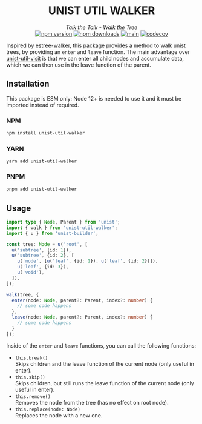 <div align="center">

# UNIST UTIL WALKER
_Talk the Talk - Walk the Tree_  
[![npm version](https://img.shields.io/npm/v/unist-util-walker?color=blue&logo=npm)](https://www.npmjs.com/package/unist-util-walker)
[![npm downloads](https://img.shields.io/npm/dt/unist-util-walker?color=blue&logo=nodedotjs)](https://www.npmjs.com/package/unist-util-walker)
[![main](https://github.com/0phoff/unist-util-walker/actions/workflows/main.yml/badge.svg)](https://github.com/0phoff/unist-util-walker/actions/workflows/main.yml)
[![codecov](https://codecov.io/gh/0phoff/unist-util-walker/branch/master/graph/badge.svg?token=JWVVNRI6IK)](https://codecov.io/gh/0phoff/unist-util-walker)

</div>

Inspired by [estree-walker](https://github.com/Rich-Harris/estree-walker), this package provides a method to walk unist trees, by providing an `enter` and `leave` function.
The main advantage over [unist-util-visit](https://github.com/syntax-tree/unist-util-visit) is that we can enter all child nodes and accumulate data,
which we can then use in the leave function of the parent.

## Installation
This package is ESM only: Node 12+ is needed to use it and it must be imported instead of required.

### NPM
```bash
npm install unist-util-walker
```

### YARN
```bash
yarn add unist-util-walker
```

### PNPM
```bash
pnpm add unist-util-walker
```

## Usage
```typescript
import type { Node, Parent } from 'unist';
import { walk } from 'unist-util-walker';
import { u } from 'unist-builder';

const tree: Node = u('root', [
  u('subtree', {id: 1}),
  u('subtree', {id: 2}, [
    u('node', [u('leaf', {id: 1}), u('leaf', {id: 2})]),
    u('leaf', {id: 3}),
    u('void'),
  ]),
]);

walk(tree, {
  enter(node: Node, parent?: Parent, index?: number) {
    // some code happens
  },
  leave(node: Node, parent?: Parent, index?: number) {
    // some code happens
  }
});
```

Inside of the `enter` and `leave` functions, you can call the following functions:

- `this.break()`  
  Skips children and the leave function of the current node (only useful in enter).
- `this.skip()`  
  Skips children, but still runs the leave function of the current node (only useful in enter).
- `this.remove()`  
  Removes the node from the tree (has no effect on root node).
- `this.replace(node: Node)`  
  Replaces the node with a new one.
